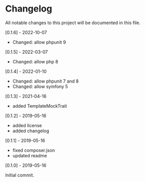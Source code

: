 # Changelog
All notable changes to this project will be documented in this file.

[0.1.6] - 2022-10-07
- Changed: allow phpunit 9

[0.1.5] - 2022-03-07
- Changed: allow php 8

[0.1.4] - 2022-01-10
- Changed: allow phpunit 7 and 8
- Changed: allow symfony 5

[0.1.3] - 2021-04-16
- added TemplateMockTrait

[0.1.2] - 2019-05-16
- added license
- added changelog

[0.1.1] - 2019-05-16
- fixed composer.json
- updated readme

[0.1.0] - 2019-05-16

Initial commit.